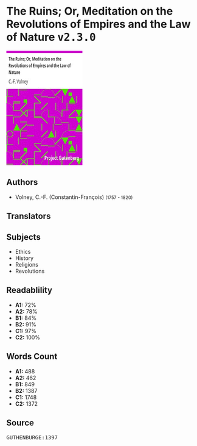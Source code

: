 # The Ruins; Or, Meditation on the Revolutions of Empires and the Law of Nature <kbd>v2.3.0</kbd>

![](./cover.medium.jpg "")

## Authors


 - Volney, C.-F. (Constantin-François) <small>(1757 - 1820)</small>

## Translators



## Subjects


 - Ethics
 - History
 - Religions
 - Revolutions

## Readablility


 - **A1:** 72%
 - **A2:** 78%
 - **B1:** 84%
 - **B2:** 91%
 - **C1:** 97%
 - **C2:** 100%

## Words Count


 - **A1:** 488
 - **A2:** 462
 - **B1:** 849
 - **B2:** 1387
 - **C1:** 1748
 - **C2:** 1372

## Source


<kbd>GUTHENBURGE:1397</kbd>
